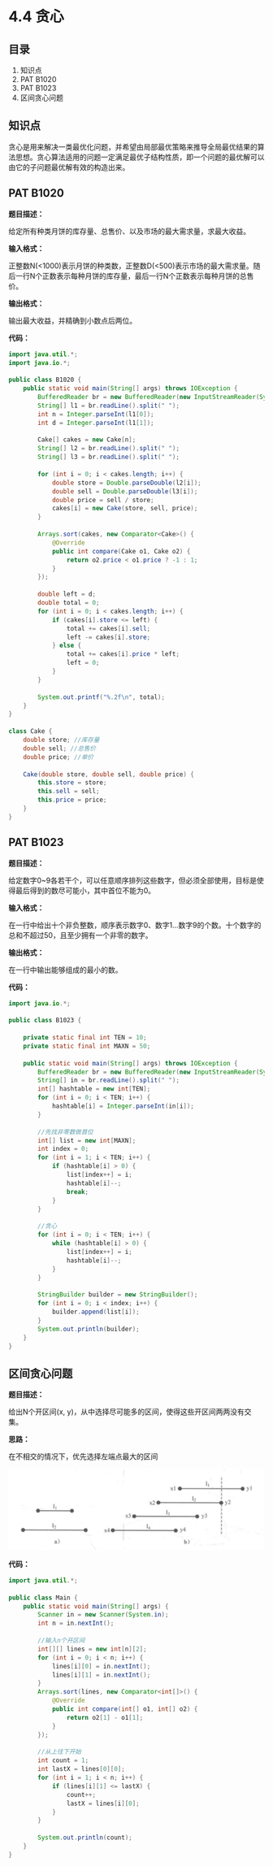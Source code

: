 # 4.4 贪心

## 目录

1. 知识点
2. PAT B1020
3. PAT B1023
4. 区间贪心问题



## 知识点

贪心是用来解决一类最优化问题，并希望由局部最优策略来推导全局最优结果的算法思想。贪心算法适用的问题一定满足最优子结构性质，即一个问题的最优解可以由它的子问题最优解有效的构造出来。



## PAT B1020

**题目描述：**

给定所有种类月饼的库存量、总售价、以及市场的最大需求量，求最大收益。

**输入格式：**

正整数N(<1000)表示月饼的种类数，正整数D(<500)表示市场的最大需求量。随后一行N个正数表示每种月饼的库存量，最后一行N个正数表示每种月饼的总售价。

**输出格式：**

输出最大收益，并精确到小数点后两位。

**代码：**

```java
import java.util.*;
import java.io.*;

public class B1020 {
    public static void main(String[] args) throws IOException {
        BufferedReader br = new BufferedReader(new InputStreamReader(System.in));
        String[] l1 = br.readLine().split(" ");
        int n = Integer.parseInt(l1[0]);
        int d = Integer.parseInt(l1[1]);

        Cake[] cakes = new Cake[n];
        String[] l2 = br.readLine().split(" ");
        String[] l3 = br.readLine().split(" ");

        for (int i = 0; i < cakes.length; i++) {
            double store = Double.parseDouble(l2[i]);
            double sell = Double.parseDouble(l3[i]);
            double price = sell / store;
            cakes[i] = new Cake(store, sell, price);
        }

        Arrays.sort(cakes, new Comparator<Cake>() {
            @Override
            public int compare(Cake o1, Cake o2) {
                return o2.price < o1.price ? -1 : 1;
            }
        });

        double left = d;
        double total = 0;
        for (int i = 0; i < cakes.length; i++) {
            if (cakes[i].store <= left) {
                total += cakes[i].sell;
                left -= cakes[i].store;
            } else {
                total += cakes[i].price * left;
                left = 0;
            }
        }

        System.out.printf("%.2f\n", total);
    }
}

class Cake {
    double store; //库存量
    double sell; //总售价
    double price; //单价

    Cake(double store, double sell, double price) {
        this.store = store;
        this.sell = sell;
        this.price = price;
    }
}

```



## PAT B1023

**题目描述：**

给定数字0~9各若干个，可以任意顺序排列这些数字，但必须全部使用，目标是使得最后得到的数尽可能小，其中首位不能为0。

**输入格式：**

在一行中给出十个非负整数，顺序表示数字0、数字1...数字9的个数。十个数字的总和不超过50，且至少拥有一个非零的数字。

**输出格式：**

在一行中输出能够组成的最小的数。

**代码：**

```java
import java.io.*;

public class B1023 {

    private static final int TEN = 10;
    private static final int MAXN = 50;

    public static void main(String[] args) throws IOException {
        BufferedReader br = new BufferedReader(new InputStreamReader(System.in));
        String[] in = br.readLine().split(" ");
        int[] hashtable = new int[TEN];
        for (int i = 0; i < TEN; i++) {
            hashtable[i] = Integer.parseInt(in[i]);
        }

        //先找非零数做首位
        int[] list = new int[MAXN];
        int index = 0;
        for (int i = 1; i < TEN; i++) {
            if (hashtable[i] > 0) {
                list[index++] = i;
                hashtable[i]--;
                break;
            }
        }

        //贪心
        for (int i = 0; i < TEN; i++) {
            while (hashtable[i] > 0) {
                list[index++] = i;
                hashtable[i]--;
            }
        }

        StringBuilder builder = new StringBuilder();
        for (int i = 0; i < index; i++) {
            builder.append(list[i]);
        }
        System.out.println(builder);
    }
}
```



## 区间贪心问题

**题目描述：**

给出N个开区间(x, y)，从中选择尽可能多的区间，使得这些开区间两两没有交集。

**思路：**

在不相交的情况下，优先选择左端点最大的区间

![image-20210720102942493](image-20210720102942493.png)

**代码：**

```java
import java.util.*;

public class Main {
    public static void main(String[] args) {
        Scanner in = new Scanner(System.in);
        int n = in.nextInt();

        //输入n个开区间
        int[][] lines = new int[n][2];
        for (int i = 0; i < n; i++) {
            lines[i][0] = in.nextInt();
            lines[i][1] = in.nextInt();
        }
        Arrays.sort(lines, new Comparator<int[]>() {
            @Override
            public int compare(int[] o1, int[] o2) {
                return o2[1] - o1[1];
            }
        });

        //从上往下开始
        int count = 1;
        int lastX = lines[0][0];
        for (int i = 1; i < n; i++) {
            if (lines[i][1] <= lastX) {
                count++;
                lastX = lines[i][0];
            }
        }

        System.out.println(count);
    }
}
```

